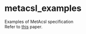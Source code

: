 # metacsl_examples
Examples of MetAcsl specification  
Refer to [this](https://arxiv.org/abs/1811.10509) paper.
